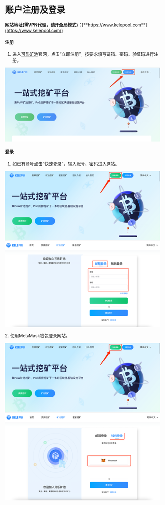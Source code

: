 # 账户注册及登录

**网站地址(需VPN代理，请开全局模式)：**[**https://www.kelepool.com**](https://www.kelepool.com/)

#### **注册**

1. 进入[可乐矿池](https://www.kelepool.com/)官网，点击“立即注册”，按要求填写邮箱、密码、验证码进行注册。

![](<../../.gitbook/assets/image(92).png>)

#### 登录

1. 如已有账号点击“快速登录”，输入账号、密码进入网站。

![](<../../.gitbook/assets/image(253).png>)

2\. 使用MetaMask钱包登录网站。

![](<../../.gitbook/assets/image(281).png>)

